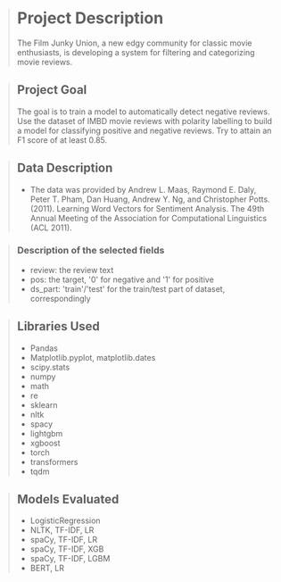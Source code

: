 > # Project Description
> The Film Junky Union, a new edgy community for classic movie enthusiasts, is developing a system for filtering and categorizing movie reviews. 

> ## Project Goal
> The goal is to train a model to automatically detect negative reviews. Use the dataset of IMBD movie reviews with polarity labelling to build a model for classifying positive and negative reviews. Try to attain an F1 score of at least 0.85.

> ## Data Description
> * The data was provided by Andrew L. Maas, Raymond E. Daly, Peter T. Pham, Dan Huang, Andrew Y. Ng, and Christopher Potts. (2011). Learning Word Vectors for Sentiment Analysis. The 49th Annual Meeting of the Association for Computational Linguistics (ACL 2011).

> ### Description of the selected fields
> * review: the review text
> * pos: the target, '0' for negative and '1' for positive
> * ds_part: 'train'/'test' for the train/test part of dataset, correspondingly

>##  Libraries Used
> * Pandas
> * Matplotlib.pyplot, matplotlib.dates
> * scipy.stats
> * numpy
> * math
> * re
> * sklearn
> * nltk
> * spacy
> * lightgbm
> * xgboost
> * torch
> * transformers
> * tqdm

>##  Models Evaluated
> * LogisticRegression
> * NLTK, TF-IDF, LR 
> * spaCy, TF-IDF, LR
> * spaCy, TF-IDF, XGB
> * spaCy, TF-IDF, LGBM
> * BERT, LR
